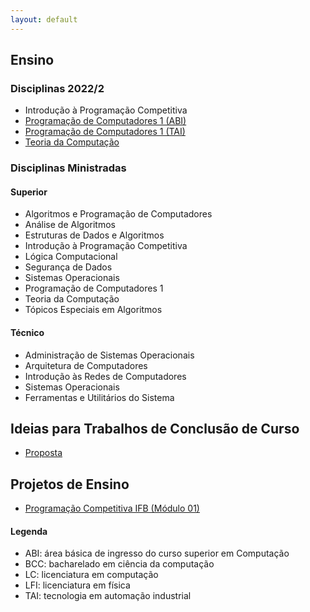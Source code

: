 ```yaml
---
layout: default
---
```


## Ensino


### Disciplinas 2022/2

- Introdução à Programação Competitiva
- [Programação de Computadores 1 (ABI)](https://danielsaad.com/programacao-de-computadores-1)
- [Programação de Computadores 1 (TAI)](https://danielsaad.com/programacao-de-computadores-1-tai/)
- [Teoria da Computação](https://danielsaad.com/teoria-da-computacao)

### Disciplinas Ministradas

#### Superior

- Algoritmos e Programação de Computadores
- Análise de Algoritmos
- Estruturas de Dados e Algoritmos
- Introdução à Programação Competitiva
- Lógica Computacional
- Segurança de Dados
- Sistemas Operacionais
- Programação de Computadores 1
- Teoria da Computação
- Tópicos Especiais em Algoritmos


#### Técnico

- Administração de Sistemas Operacionais
- Arquitetura de Computadores
- Introdução às Redes de Computadores
- Sistemas Operacionais
- Ferramentas e Utilitários do Sistema 

## Ideias para Trabalhos de Conclusão de Curso

- [Proposta](/assets/propostas-tcc.pdf)

## Projetos de Ensino

- [Programação Competitiva IFB (Módulo 01)](https://programacao-competitiva-ifb.github.io/programacao-competitiva-ifb/)

#### Legenda

- ABI: área básica de ingresso do curso superior em Computação
- BCC: bacharelado em ciência da computação
- LC: licenciatura em computação
- LFI: licenciatura em física
- TAI: tecnologia em automação industrial
